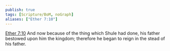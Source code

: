 ```yaml
---
publish: true
tags: [Scripture/BoM, noGraph]
aliases: ["Ether 7:10"]
---
```

[Ether 7:10](https://churchofjesuschrist.org/study/scriptures/bofm/ether/7?lang=eng&id=p10#p10) And now because of the thing which Shule had done, his father bestowed upon him the kingdom; therefore he began to reign in the stead of his father.
